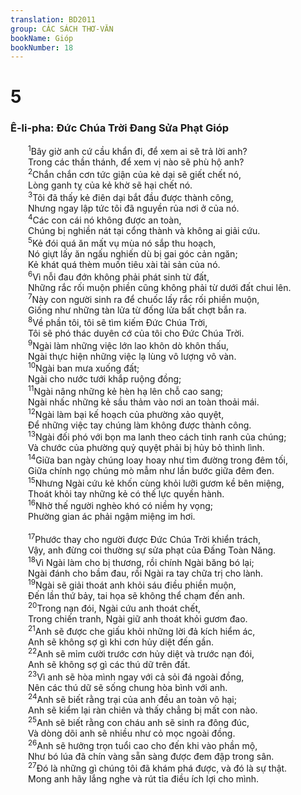 ```yaml
---
translation: BD2011
group: CÁC SÁCH THƠ-VĂN
bookName: Gióp 
bookNumber: 18
---
```


<div class="title"><h1>5</h1><h3>Ê-li-pha: Ðức Chúa Trời Ðang Sửa Phạt Gióp</h3></div>
<span class="verse giop_5_1">  <sup>1</sup>Bây giờ anh cứ cầu khẩn đi, để xem ai sẽ trả lời anh?<br/>  Trong các thần thánh, để xem vị nào sẽ phù hộ anh?<br/></span>
<span class="verse giop_5_2">  <sup>2</sup>Chắn chắn cơn tức giận của kẻ dại sẽ giết chết nó,<br/>  Lòng ganh tỵ của kẻ khờ sẽ hại chết nó.<br/></span>
<span class="verse giop_5_3">  <sup>3</sup>Tôi đã thấy kẻ điên dại bắt đầu được thành công, <br/>  Nhưng ngay lập tức tôi đã nguyền rủa nơi ở của nó.<br/></span>
<span class="verse giop_5_4">  <sup>4</sup>Các con cái nó không được an toàn,<br/>  Chúng bị nghiền nát tại cổng thành và không ai giải cứu.<br/></span>
<span class="verse giop_5_5">  <sup>5</sup>Kẻ đói quá ăn mất vụ mùa nó sắp thu hoạch, <br/>  Nó giựt lấy ăn ngấu nghiến dù bị gai góc cản ngăn;<br/>  Kẻ khát quá thèm muốn tiêu xài tài sản của nó.<br/></span>
<span class="verse giop_5_6">  <sup>6</sup>Vì nỗi đau đớn không phải phát sinh từ đất,<br/>  Những rắc rối muộn phiền cũng không phải từ dưới đất chui lên.<br/></span>
<span class="verse giop_5_7">  <sup>7</sup>Này con người sinh ra để chuốc lấy rắc rối phiền muộn,<br/>  Giống như những tàn lửa từ đống lửa bất chợt bắn ra.<br/></span>
<span class="verse giop_5_8">  <sup>8</sup>Về phần tôi, tôi sẽ tìm kiếm Ðức Chúa Trời,<br/>  Tôi sẽ phó thác duyên cớ của tôi cho Ðức Chúa Trời.<br/></span>
<span class="verse giop_5_9">  <sup>9</sup>Ngài làm những việc lớn lao khôn dò khôn thấu,<br/>  Ngài thực hiện những việc lạ lùng vô lượng vô vàn.<br/></span>
<span class="verse giop_5_10">  <sup>10</sup>Ngài ban mưa xuống đất;<br/>  Ngài cho nước tưới khắp ruộng đồng;<br/></span>
<span class="verse giop_5_11">  <sup>11</sup>Ngài nâng những kẻ hèn hạ lên chỗ cao sang;<br/>  Ngài nhấc những kẻ sầu thảm vào nơi an toàn thoải mái.<br/></span>
<span class="verse giop_5_12">  <sup>12</sup>Ngài làm bại kế hoạch của phường xảo quyệt,<br/>  Ðể những việc tay chúng làm không được thành công.<br/></span>
<span class="verse giop_5_13">  <sup>13</sup>Ngài đối phó với bọn ma lanh theo cách tinh ranh của chúng;<br/>  Và chước của phường quỷ quyệt phải bị hủy bỏ thình lình.<br/></span>
<span class="verse giop_5_14">  <sup>14</sup>Giữa ban ngày chúng loay hoay như tìm đường trong đêm tối,<br/>  Giữa chính ngọ chúng mò mẫm như lần bước giữa đêm đen.<br/></span>
<span class="verse giop_5_15">  <sup>15</sup>Nhưng Ngài cứu kẻ khốn cùng khỏi lưỡi gươm kề bên miệng,<br/>  Thoát khỏi tay những kẻ có thế lực quyền hành.<br/></span>
<span class="verse giop_5_16">  <sup>16</sup>Nhờ thế người nghèo khó có niềm hy vọng;<br/>  Phường gian ác phải ngậm miệng im hơi.<br/><br/></span>
<span class="verse giop_5_17">  <sup>17</sup>Phước thay cho người được Ðức Chúa Trời khiển trách,<br/>  Vậy, anh đừng coi thường sự sửa phạt của Ðấng Toàn Năng. <br/></span>
<span class="verse giop_5_18">  <sup>18</sup>Vì Ngài làm cho bị thương, rồi chính Ngài băng bó lại;<br/>  Ngài đánh cho bầm đau, rồi Ngài ra tay chữa trị cho lành.<br/></span>
<span class="verse giop_5_19">  <sup>19</sup>Ngài sẽ giải thoát anh khỏi sáu điều phiền muộn,<br/>  Ðến lần thứ bảy, tai họa sẽ không thể chạm đến anh.<br/></span>
<span class="verse giop_5_20">  <sup>20</sup>Trong nạn đói, Ngài cứu anh thoát chết,<br/>  Trong chiến tranh, Ngài giữ anh thoát khỏi gươm đao.<br/></span>
<span class="verse giop_5_21">  <sup>21</sup>Anh sẽ được che giấu khỏi những lời đả kích hiểm ác,<br/>  Anh sẽ không sợ gì khi cơn hủy diệt đến gần.<br/></span>
<span class="verse giop_5_22">  <sup>22</sup>Anh sẽ mỉm cười trước cơn hủy diệt và trước nạn đói,<br/>  Anh sẽ không sợ gì các thú dữ trên đất.<br/></span>
<span class="verse giop_5_23">  <sup>23</sup>Vì anh sẽ hòa mình ngay với cả sỏi đá ngoài đồng,<br/>  Nên các thú dữ sẽ sống chung hòa bình với anh.<br/></span>
<span class="verse giop_5_24">  <sup>24</sup>Anh sẽ biết rằng trại của anh đều an toàn vô hại;<br/>  Anh sẽ kiểm lại ràn chiên và thấy chẳng bị mất con nào.<br/></span>
<span class="verse giop_5_25">  <sup>25</sup>Anh sẽ biết rằng con cháu anh sẽ sinh ra đông đúc,<br/>  Và dòng dõi anh sẽ nhiều như cỏ mọc ngoài đồng.<br/></span>
<span class="verse giop_5_26">  <sup>26</sup>Anh sẽ hưởng trọn tuổi cao cho đến khi vào phần mộ,<br/>  Như bó lúa đã chín vàng sẵn sàng được đem đập trong sân.<br/></span>
<span class="verse giop_5_27">  <sup>27</sup>Ðó là những gì chúng tôi đã khám phá được, và đó là sự thật.<br/>  Mong anh hãy lắng nghe và rút tỉa điều ích lợi cho mình.<br/></span>
